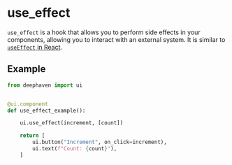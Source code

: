 # use_effect

`use_effect` is a hook that allows you to perform side effects in your components, allowing you to interact with an external system. It is similar to [`useEffect` in React](https://react.dev/reference/react/useEffect).

## Example

```python
from deephaven import ui


@ui.component
def use_effect_example():

    ui.use_effect(increment, [count])

    return [
        ui.button("Increment", on_click=increment),
        ui.text(f"Count: {count}"),
    ]
```
